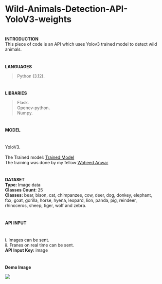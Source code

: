# Wild-Animals-Detection-API-YoloV3-weights
#
**INTRODUCTION<br>**
This piece of code is an API which uses Yolov3 trained model to detect wild animals.
#
**LANGUAGES**
> Python (3.12).
#
**LIBRARIES**
> Flask.<br>
> Opencv-python.<br>
> Numpy.
#
**MODEL** 
#
YoloV3.<br><br>
The Trained model: <a href='https://drive.google.com/file/d/1BY4JS460L1WCz6p1UwZW_Un8bHWWXVW_/view?usp=drivesdk](https://drive.google.com/drive/folders/1ufT479Gh5PK0i5JiZPRio0rV8AMiJpo_?usp=sharing'>Trained Model</a> <br>
The training was done by my fellow <a href='https://github.com/Waheed9002/AR-Hiking-App.git](https://github.com/Waheed9002'>Waheed Anwar</a>
#
**DATASET**<br>
**Type:** Image data<br>
**Classes Count:** 25<br>
**Classes:** bear, bison, cat, chimpanzee, cow, deer, dog, donkey, elephant, fox, goat, gorilla, horse, hyena, leopard, lion, panda, pig, reindeer, rhinoceros, sheep, tiger, wolf and zebra.
#
**API INPUT**
#
i. Images can be sent.<br>
ii. Franes on real time can be sent.<br>
**API Input Key:** image
#
**Demo Image**
<div style="display: flex; justify-content: space-between; align-items: center; gap: 10px;">
<img src="https://i.imgur.com/qq1k6E1.jpg" >
</div>


